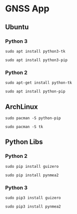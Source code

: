 # GNSS App

## Ubuntu

### Python 3

<code>sudo apt install python3-tk</code>

<code>sudo apt install python3-pip</code>

### Python 2

<code>sudo apt-get install python-tk</code>

<code>sudo apt install python-pip</code>

## ArchLinux

<code>sudo pacman -S python-pip</code>

<code>sudo pacman -S tk</code>

## Python Libs

### Python 2

<code>sudo pip install guizero</code>

<code>sudo pip install pynmea2</code>

### Python 3

<code>sudo pip3 install guizero</code>

<code>sudo pip3 install pynmea2</code>
